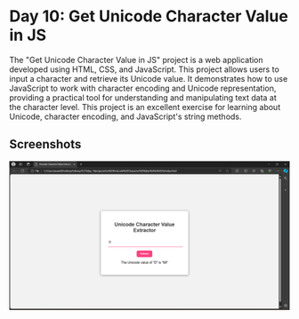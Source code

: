 # Day 10: Get Unicode Character Value in JS

The "Get Unicode Character Value in JS" project is a web application developed using HTML, CSS, and JavaScript. This project allows users to input a character and retrieve its Unicode value. It demonstrates how to use JavaScript to work with character encoding and Unicode representation, providing a practical tool for understanding and manipulating text data at the character level. This project is an excellent exercise for learning about Unicode, character encoding, and JavaScript's string methods.

## Screenshots

![UI](UI.png)

